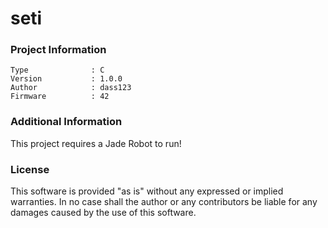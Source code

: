 seti
================



### Project Information
```
Type              : C
Version           : 1.0.0
Author            : dass123
Firmware          : 42
```

### Additional Information
This project requires a Jade Robot to run!

### License
This software is provided "as is" without any expressed or implied warranties.  In no case shall the author or any contributors be liable for any damages caused by the use of this software.

